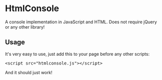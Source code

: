 # HtmlConsole
A console implementation in JavaScript and HTML. Does not require jQuery or any other library!

## Usage
It's very easy to use, just add this to your page before any other scripts:

<pre>&lt;script src="htmlconsole.js"&gt;&lt;/script&gt;</pre>

And it should just work!

